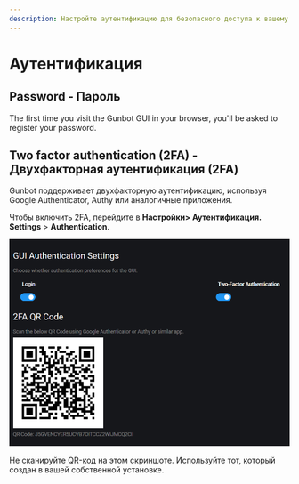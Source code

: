 ```yaml
---
description: Настройте аутентификацию для безопасного доступа к вашему Gunbot.
---
```


# Аутентификация

## Password - Пароль

The first time you visit the Gunbot GUI in your browser, you'll be asked to register your password.

## Two factor authentication \(2FA\) - Двухфакторная аутентификация \(2FA\)

Gunbot поддерживает двухфакторную аутентификацию, используя Google Authenticator, Authy или аналогичные приложения.

Чтобы включить 2FA, перейдите в **Настройки&gt; Аутентификация.** **Settings** &gt; **Authentication**.

![](../../.gitbook/assets/assets_-l_rejuz9k0bdqxsqvuh_-lmxoexv9u7udoesnn8a_-lmxofogem1nb5r-xmj__image.png)

Не сканируйте QR-код на этом скриншоте. Используйте тот, который создан в вашей собственной установке.

